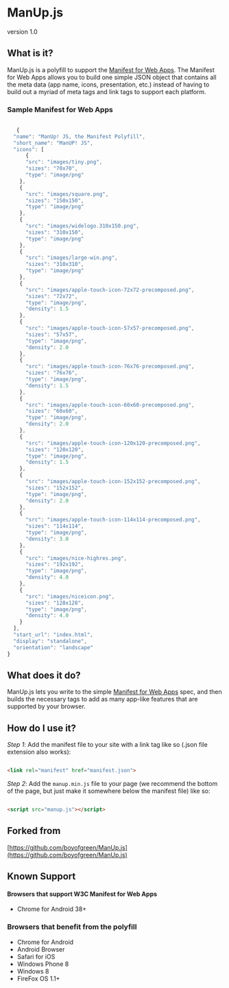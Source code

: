 # ManUp.js

version 1.0

## What is it?

ManUp.js is a polyfill to support the [Manifest for Web Apps](http://w3c.github.io/manifest/). The Manifest for Web Apps allows you to build one simple JSON object that contains all the meta data (app name, icons, presentation, etc.) instead of having to build out a myriad of meta tags and link tags to support each platform.

### Sample Manifest for Web Apps

```javascript
    
   {
  "name": "ManUp! JS, the Manifest Polyfill",
  "short_name": "ManUP! JS",
  "icons": [
      {
      "src": "images/tiny.png",
      "sizes": "70x70",
      "type": "image/png"
    },
    {
      "src": "images/square.png",
      "sizes": "150x150",
      "type": "image/png"
    },
    {
      "src": "images/widelogo.310x150.png",
      "sizes": "310x150",
      "type": "image/png"
    },
    {
      "src": "images/large-win.png",
      "sizes": "310x310",
      "type": "image/png"
    },
    {
      "src": "images/apple-touch-icon-72x72-precomposed.png",
      "sizes": "72x72",
      "type": "image/png",
      "density": 1.5
    },
    {
      "src": "images/apple-touch-icon-57x57-precomposed.png",
      "sizes": "57x57",
      "type": "image/png",
      "density": 2.0
    },
    {
      "src": "images/apple-touch-icon-76x76-precomposed.png",
      "sizes": "76x76",
      "type": "image/png",
      "density": 1.5
    },
    {
      "src": "images/apple-touch-icon-60x60-precomposed.png",
      "sizes": "60x60",
      "type": "image/png",
      "density": 2.0
    },
    {
      "src": "images/apple-touch-icon-120x120-precomposed.png",
      "sizes": "120x120",
      "type": "image/png",
      "density": 1.5
    },
    {
      "src": "images/apple-touch-icon-152x152-precomposed.png",
      "sizes": "152x152",
      "type": "image/png",
      "density": 2.0
    },
    {
      "src": "images/apple-touch-icon-114x114-precomposed.png",
      "sizes": "114x114",
      "type": "image/png",
      "density": 3.0
    },
    {
      "src": "images/nice-highres.png",
      "sizes": "192x192",
      "type": "image/png",
      "density": 4.0
    },
    {
      "src": "images/niceicon.png",
      "sizes": "128x128",
      "type": "image/png",
      "density": 4.0
    }
  ],
  "start_url": "index.html",
  "display": "standalone",
  "orientation": "landscape"
}

```

## What does it do?

ManUp.js lets you write to the simple [Manifest for Web Apps](http://w3c.github.io/manifest/) spec, and then builds the necessary tags to add as many app-like features that are supported by your browser.

## How do I use it?

*Step 1*: Add the manifest file to your site with a link tag like so (.json file extension also works):

```html

<link rel="manifest" href="manifest.json">

```

*Step 2*: Add the `manup.min.js` file to your page (we recommend the bottom of the page, but just make it somewhere below the manifest file) like so:

```html

<script src="manup.js"></script>

```

## Forked from
[https://github.com/boyofgreen/ManUp.js](https://github.com/boyofgreen/ManUp.js)

## Known Support

#### Browsers that support W3C Manifest for Web Apps

 - Chrome for Android 38+

### Browsers that benefit from the polyfill

  - Chrome for Android 
  - Android Browser
  - Safari for iOS
  - Windows Phone 8
  - Windows 8
  - FireFox OS 1.1+

